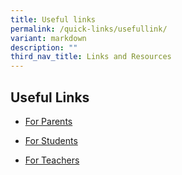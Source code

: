 ```yaml
---
title: Useful links
permalink: /quick-links/usefullink/
variant: markdown
description: ""
third_nav_title: Links and Resources
---
```

## Useful Links


* [For Parents](https://poiching.moe.edu.sg/quick-links/permalink/)

* [For Students](https://poiching.moe.edu.sg/quick-links/for-students/)

* [For Teachers](https://poiching.moe.edu.sg/quick-links/for-teachers/)